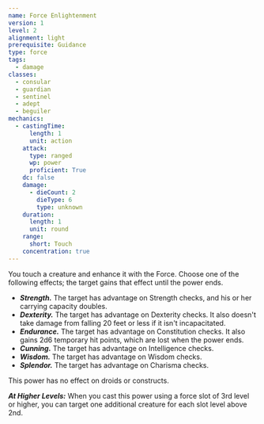 ```yaml
---
name: Force Enlightenment
version: 1
level: 2
alignment: light
prerequisite: Guidance
type: force
tags:
  - damage
classes:
  - consular
  - guardian
  - sentinel
  - adept
  - beguiler
mechanics:
  - castingTime:
      length: 1
      unit: action
    attack:
      type: ranged
      wp: power
      proficient: True
    dc: false
    damage:
      - dieCount: 2
        dieType: 6
        type: unknown
    duration:
      length: 1
      unit: round
    range:
      short: Touch
    concentration: true
---
```

You touch a creature and enhance it with the Force. Choose one of the following effects; the target gains that effect until the power ends.
- ***Strength.*** The target has advantage on Strength checks, and his or her carrying capacity doubles.
- ***Dexterity.*** The target has advantage on Dexterity checks. It also doesn't take damage from falling 20 feet or less if it isn't incapacitated.
- ***Endurance.*** The target has advantage on Constitution checks. It also gains 2d6 temporary hit points, which are lost when the power ends.
- ***Cunning.*** The target has advantage on Intelligence checks.
- ***Wisdom.*** The target has advantage on Wisdom checks.
- ***Splendor.*** The target has advantage on Charisma checks.

This power has no effect on droids or constructs.

***__At Higher Levels__:*** When you cast this power using a force slot of 3rd level or higher, you can target one additional creature for each slot level above 2nd.
    
